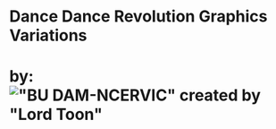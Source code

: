# Dance Dance Revolution Graphics Variations
# by: !["BU DAM-NCERVIC" created by "Lord Toon"](https://github.com/dancervic/DDR-Graphics/blob/master/BU%20DAM-NCERVIC.png?raw=true)
